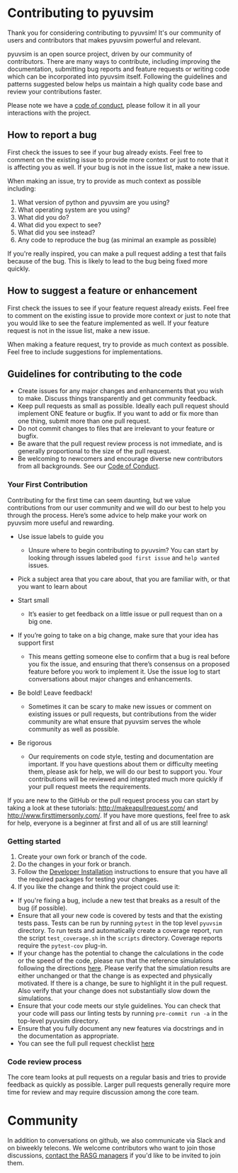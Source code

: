# Contributing to pyuvsim

Thank you for considering contributing to pyuvsim! It's our community of users and contributors that makes pyuvsim powerful and relevant.

pyuvsim is an open source project, driven by our community of contributors. There are many ways to contribute, including improving the documentation, submitting bug reports and feature requests or writing code which can be incorporated into pyuvsim itself. Following the guidelines and patterns suggested below helps us maintain a high quality code base and review your contributions faster.

Please note we have a [code of conduct](../CODE_OF_CONDUCT.md), please follow it in all your interactions with the project.

## How to report a bug
First check the issues to see if your bug already exists. Feel free to comment on the existing issue to provide more context or just to note that it is affecting you as well. If your bug is not in the issue list, make a new issue.

When making an issue, try to provide as much context as possible including:

1. What version of python and pyuvsim are you using?
2. What operating system are you using?
3. What did you do?
4. What did you expect to see?
5. What did you see instead?
6. Any code to reproduce the bug (as minimal an example as possible)

If you're really inspired, you can make a pull request adding a test that fails because of the bug. This is likely to lead to the bug being fixed more quickly.

## How to suggest a feature or enhancement
First check the issues to see if your feature request already exists. Feel free to comment on the existing issue to provide more context or just to note that you would like to see the feature implemented as well. If your feature request is not in the issue list, make a new issue.

When making a feature request, try to provide as much context as possible. Feel free to include suggestions for implementations.

## Guidelines for contributing to the code

* Create issues for any major changes and enhancements that you wish to make. Discuss things transparently and get community feedback.
* Keep pull requests as small as possible. Ideally each pull request should implement ONE feature or bugfix. If you want to add or fix more than one thing, submit more than one pull request.
* Do not commit changes to files that are irrelevant to your feature or bugfix.
* Be aware that the pull request review process is not immediate, and is generally proportional to the size of the pull request.
* Be welcoming to newcomers and encourage diverse new contributors from all backgrounds. See our [Code of Conduct](../CODE_OF_CONDUCT.md).

### Your First Contribution

Contributing for the first time can seem daunting, but we value contributions from our user community and we will do our best to help you through the process. Here’s some advice to help make your work on pyuvsim more useful and rewarding.

* Use issue labels to guide you
  - Unsure where to begin contributing to pyuvsim? You can start by looking through issues labeled `good first issue` and `help wanted` issues.

* Pick a subject area that you care about, that you are familiar with, or that you want to learn about

* Start small
  - It’s easier to get feedback on a little issue or pull request than on a big one.

* If you’re going to take on a big change, make sure that your idea has support first
  - This means getting someone else to confirm that a bug is real before you fix the issue, and ensuring that there’s consensus on a proposed feature before you work to implement it. Use the issue log to start conversations about major changes and enhancements.

* Be bold! Leave feedback!
  - Sometimes it can be scary to make new issues or comment on existing issues or pull requests, but contributions from the wider community are what ensure that pyuvsim serves the whole community as well as possible.

* Be rigorous
  - Our requirements on code style, testing and documentation are important. If you have questions about them or difficulty meeting them, please ask for help, we will do our best to support you. Your contributions will be reviewed and integrated much more quickly if your pull request meets the requirements.

If you are new to the GitHub or the pull request process you can start by taking a look at these tutorials:
http://makeapullrequest.com/ and http://www.firsttimersonly.com/. If you have more questions, feel free to ask for help, everyone is a beginner at first and all of us are still learning!

### Getting started

1. Create your own fork or branch of the code.
2. Do the changes in your fork or branch.
3. Follow the [Developer Installation](../README.md#developer-installation) instructions to ensure that you have all the required packages for testing your changes.
4. If you like the change and think the project could use it:
  - If you're fixing a bug, include a new test that breaks as a result of the bug (if possible).
  - Ensure that all your new code is covered by tests and that the existing tests pass. Tests can be run by running `pytest` in the top level `pyuvsim` directory. To run tests and automatically create a coverage report, run the script `test_coverage.sh` in the `scripts` directory. Coverage reports require the `pytest-cov` plug-in.
  - If your change has the potential to change the calculations in the code or the speed
  of the code, please run that the reference simulations following the directions
  [here](../docs/developers.rst). Please verify that the simulation results are either
  unchanged or that the change is as expected and physically motivated. If there is a
  change, be sure to highlight it in the pull request. Also verify that your change does
  not substantially slow down the simulations.
  - Ensure that your code meets our style guidelines. You can check that your code will pass our linting tests by running `pre-commit run -a`  in the top-level pyuvsim directory.
  - Ensure that you fully document any new features via docstrings and in the
  documentation as appropriate.
  - You can see the full pull request checklist [here](PULL_REQUEST_TEMPLATE.md)

### Code review process

The core team looks at pull requests on a regular basis and tries to provide feedback as quickly as possible. Larger pull requests generally require more time for review and may require discussion among the core team.

# Community
In addition to conversations on github, we also communicate via Slack and on biweekly telecons. We welcome contributors who want to join those discussions, [contact the RASG managers](mailto:rasgmanagers@gmail.com) if you'd like to be invited to join them.
